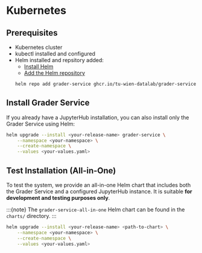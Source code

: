 # Kubernetes

## Prerequisites

- Kubernetes cluster
- kubectl installed and configured
- Helm installed and repsitory added:
    - [Install Helm](https://helm.sh/docs/intro/install/)
    - [Add the Helm repository](https://helm.sh/docs/intro/quickstart/#add-a-helm-repository)
    ```bash
    helm repo add grader-service ghcr.io/tu-wien-datalab/grader-service
    ```

## Install Grader Service
If you already have a JupyterHub installation, you can also install only the Grader Service using Helm:
```bash
helm upgrade --install <your-release-name> grader-service \
    --namespace <your-namespace> \
    --create-namespace \
    --values <your-values.yaml>
```

## Test Installation (All-in-One)
To test the system, we provide an all-in-one Helm chart that includes both the Grader Service and a configured JupyterHub instance. It is suitable **for development and testing purposes only**.

:::{note}
The `grader-service-all-in-one` Helm chart can be found in the `charts/` directory.
:::
```bash
helm upgrade --install <your-release-name> <path-to-chart> \
    --namespace <your-namespace> \
    --create-namespace \
    --values <your-values.yaml>
```

